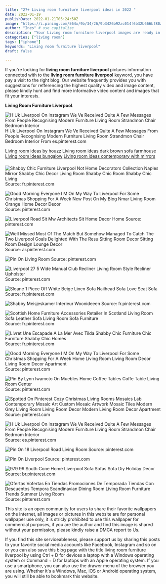 ```yaml
---
title: "27+ Living room furniture liverpool ideas in 2022 "
date: 2022-01-19
publishDate: 2022-01-21T05:24:50Z
image: "https://i.pinimg.com/564x/9b/34/26/9b3426b92ac014f6b32b666bf80a3858.jpg"
author: "Ines" # use capitalize
description: "Your Living room furniture liverpool images are ready in this website. Living room furniture liverpool are a topic that is being searched for and liked by netizens now. You can Download the Living room furniture liverpool files here. Download all royalty-free vectors."
categories: ["living room"]
tags: ["iphone"]
keywords: "Living room furniture liverpool"
draft: false

---
```


If you're looking for **living room furniture liverpool** pictures information connected with to the **living room furniture liverpool** keyword, you have pay a visit to the right  blog.  Our website frequently  provides you with  suggestions  for refferencing  the highest  quality video and image  content, please kindly hunt and find more informative video content and images  that fit your interests.

**Living Room Furniture Liverpool**. 

![H Uk Liverpool On Instagram We Ve Received Quite A Few Messages From People Recognising Modern Furniture Living Room Strandmon Chair Bedroom Interior](https://i.pinimg.com/originals/fd/d2/62/fdd262da5cf805a59c7d89485201abda.jpg "H Uk Liverpool On Instagram We Ve Received Quite A Few Messages From People Recognising Modern Furniture Living Room Strandmon Chair Bedroom Interior")
H Uk Liverpool On Instagram We Ve Received Quite A Few Messages From People Recognising Modern Furniture Living Room Strandmon Chair Bedroom Interior From es.pinterest.com

[Living room ideas by houzz](/living-room-ideas-by-houzz/)
[Living room ideas dark brown sofa farmhouse](/living-room-ideas-dark-brown-sofa-farmhouse/)
[Living room ideas bungalow](/living-room-ideas-bungalow/)
[Living room ideas contemporary with mirrors](/living-room-ideas-contemporary-with-mirrors/)



### 

 


![Shabby Chic Furniture Liverpool Not Home Decorators Collection Naples Mirror Shabby Chic Decor Living Room Shabby Chic Room Shabby Chic Living](https://i.pinimg.com/564x/8d/c0/9c/8dc09cec6afc0488fded3e85a4145fb0.jpg "Shabby Chic Furniture Liverpool Not Home Decorators Collection Naples Mirror Shabby Chic Decor Living Room Shabby Chic Room Shabby Chic Living")
Source: fr.pinterest.com

 

![Good Morning Everyone I M On My Way To Liverpool For Some Christmas Shopping For A Week New Post On My Blog Nmar Living Room Orange Home Decor Decor](https://i.pinimg.com/originals/4b/35/9e/4b359e11715fbaf95520b81c88fc78da.jpg "Good Morning Everyone I M On My Way To Liverpool For Some Christmas Shopping For A Week New Post On My Blog Nmar Living Room Orange Home Decor Decor")
Source: pinterest.com

 

![Liverpool Road Sit Mw Architects Sit Home Decor Home](https://i.pinimg.com/originals/54/23/02/542302edac6dacf34da5572a02f22d6d.jpg "Liverpool Road Sit Mw Architects Sit Home Decor Home")
Source: pinterest.com

 

![Well Missed Most Of The Match But Somehow Managed To Catch The Two Liverpool Goals Delighted With The Resu Sitting Room Decor Sitting Room Design Lounge Decor](https://i.pinimg.com/736x/9a/89/46/9a89463c759a95cc2d69c9febc30da17.jpg "Well Missed Most Of The Match But Somehow Managed To Catch The Two Liverpool Goals Delighted With The Resu Sitting Room Decor Sitting Room Design Lounge Decor")
Source: ar.pinterest.com

 

![Pin On Living Room](https://i.pinimg.com/originals/b5/55/6b/b5556b4ef9336eaf2611a9e4497982a2.png "Pin On Living Room")
Source: pinterest.com

 

![Liverpool 27 5 Wide Manual Club Recliner Living Room Style Recliner Upholster](https://i.pinimg.com/originals/92/e7/bb/92e7bb1ee020896798592136b81ed7fe.jpg "Liverpool 27 5 Wide Manual Club Recliner Living Room Style Recliner Upholster")
Source: pinterest.com

 

![Sloane 1 Piece Off White Beige Linen Sofa Nailhead Sofa Love Seat Sofa](https://i.pinimg.com/originals/da/4c/e6/da4ce6c2aaa5b71a04f381b5f225a206.jpg "Sloane 1 Piece Off White Beige Linen Sofa Nailhead Sofa Love Seat Sofa")
Source: fr.pinterest.com

 

![Shabby Meisjeskamer Interieur Woonideeen](https://i.pinimg.com/originals/68/85/06/68850625714707dc339081a648d3fdcb.jpg "Shabby Meisjeskamer Interieur Woonideeen")
Source: fr.pinterest.com

 

![Scottish Home Furniture Accessories Retailer In Scotland Living Room Sofa Leather Sofa Living Room Sofa Furniture](https://i.pinimg.com/originals/95/04/12/95041272a28db66e8e7fd8b2058df777.jpg "Scottish Home Furniture Accessories Retailer In Scotland Living Room Sofa Leather Sofa Living Room Sofa Furniture")
Source: fr.pinterest.com

 

![Livret Une Escapade A La Mer Avec Tilda Shabby Chic Furniture Chic Furniture Shabby Chic Homes](https://i.pinimg.com/originals/86/45/54/864554d7fb1017ac40f3cd14089bd195.jpg "Livret Une Escapade A La Mer Avec Tilda Shabby Chic Furniture Chic Furniture Shabby Chic Homes")
Source: fr.pinterest.com

 

![Good Morning Everyone I M On My Way To Liverpool For Some Christmas Shopping For A Week Home Living Room Living Room Decor Living Room Decor Apartment](https://i.pinimg.com/originals/4a/83/1d/4a831d1755da13462b3d707dcc97c3cb.jpg "Good Morning Everyone I M On My Way To Liverpool For Some Christmas Shopping For A Week Home Living Room Living Room Decor Living Room Decor Apartment")
Source: pinterest.com

 

![Pin By Lynn Iwamoto On Muebles Home Coffee Tables Coffe Table Living Room Center](https://i.pinimg.com/originals/75/ea/d8/75ead8e451fa91b7b8930f4c112f90ce.jpg "Pin By Lynn Iwamoto On Muebles Home Coffee Tables Coffe Table Living Room Center")
Source: pinterest.com

 

![Spotted On Pinterest Cozy Christmas Living Rooms Mosaics Lab Contemporary Mosaic Art Custom Mosaic Artwork Mosaic Tiles Modern Grey Living Room Living Room Decor Modern Living Room Decor Apartment](https://i.pinimg.com/originals/67/80/3d/67803d69cc0c85fb06404e9084650853.jpg "Spotted On Pinterest Cozy Christmas Living Rooms Mosaics Lab Contemporary Mosaic Art Custom Mosaic Artwork Mosaic Tiles Modern Grey Living Room Living Room Decor Modern Living Room Decor Apartment")
Source: pinterest.com

 

![H Uk Liverpool On Instagram We Ve Received Quite A Few Messages From People Recognising Modern Furniture Living Room Strandmon Chair Bedroom Interior](https://i.pinimg.com/originals/fd/d2/62/fdd262da5cf805a59c7d89485201abda.jpg "H Uk Liverpool On Instagram We Ve Received Quite A Few Messages From People Recognising Modern Furniture Living Room Strandmon Chair Bedroom Interior")
Source: es.pinterest.com

 

![Pin On 18 Liverpool Road Living Room](https://i.pinimg.com/originals/8f/b9/e2/8fb9e2ee2d2f6d9e9b5608060302403d.jpg "Pin On 18 Liverpool Road Living Room")
Source: pinterest.com

 

![Pin On Liverpool](https://i.pinimg.com/originals/4c/18/a2/4c18a2ee589d56b2394c9561371f12e8.jpg "Pin On Liverpool")
Source: pinterest.com

 

![979 99 South Cone Home Liverpool Sofa Sofas Sofa Diy Holiday Decor](https://i.pinimg.com/originals/c0/e9/30/c0e9306394d1b59ca610034053b8ffae.jpg "979 99 South Cone Home Liverpool Sofa Sofas Sofa Diy Holiday Decor")
Source: br.pinterest.com

 

![Ofertas Vofertas En Tiendas Promociones De Temporada Tiendas Con Descuentos Tempora Scandinavian Dining Room Living Room Furniture Trends Summer Living Room](https://i.pinimg.com/564x/9b/34/26/9b3426b92ac014f6b32b666bf80a3858.jpg "Ofertas Vofertas En Tiendas Promociones De Temporada Tiendas Con Descuentos Tempora Scandinavian Dining Room Living Room Furniture Trends Summer Living Room")
Source: pinterest.com

 

This site is an open community for users to share their favorite wallpapers on the internet, all images or pictures in this website are for personal wallpaper use only, it is stricly prohibited to use this wallpaper for commercial purposes, if you are the author and find this image is shared without your permission, please kindly raise a DMCA report to Us.

If you find this site serviceableness, please support us by sharing this posts to your favorite social media accounts like Facebook, Instagram and so on or you can also save this blog page with the title living room furniture liverpool by using Ctrl + D for devices a laptop with a Windows operating system or Command + D for laptops with an Apple operating system. If you use a smartphone, you can also use the drawer menu of the browser you are using. Whether it's a Windows, Mac, iOS or Android operating system, you will still be able to bookmark this website.
